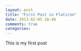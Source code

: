 ```yaml
---
layout: post
title: "First Post in Flatiron"
date: 2013-02-05 18:40
comments: true
categories: 
---
```



This is my first post